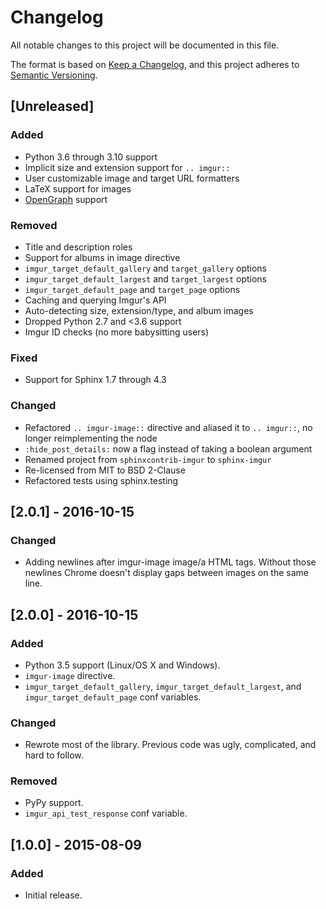 # Changelog

All notable changes to this project will be documented in this file.

The format is based on [Keep a Changelog](https://keepachangelog.com/en/1.0.0/),
and this project adheres to [Semantic Versioning](https://semver.org/spec/v2.0.0.html).

## [Unreleased]

### Added

- Python 3.6 through 3.10 support
- Implicit size and extension support for `.. imgur::`
- User customizable image and target URL formatters
- LaTeX support for images
- [OpenGraph](https://sphinxext-opengraph.readthedocs.io) support

### Removed

- Title and description roles
- Support for albums in image directive
- `imgur_target_default_gallery` and `target_gallery` options
- `imgur_target_default_largest` and `target_largest` options
- `imgur_target_default_page` and `target_page` options
- Caching and querying Imgur's API
- Auto-detecting size, extension/type, and album images
- Dropped Python 2.7 and <3.6 support
- Imgur ID checks (no more babysitting users)

### Fixed

- Support for Sphinx 1.7 through 4.3

### Changed

- Refactored `.. imgur-image::` directive and aliased it to `.. imgur::`, no longer reimplementing the node
- `:hide_post_details:` now a flag instead of taking a boolean argument
- Renamed project from `sphinxcontrib-imgur` to `sphinx-imgur`
- Re-licensed from MIT to BSD 2-Clause
- Refactored tests using sphinx.testing

## [2.0.1] - 2016-10-15

### Changed

- Adding newlines after imgur-image image/a HTML tags. Without those newlines Chrome doesn't display gaps between images on
  the same line.

## [2.0.0] - 2016-10-15

### Added

- Python 3.5 support (Linux/OS X and Windows).
- `imgur-image` directive.
- `imgur_target_default_gallery`, `imgur_target_default_largest`, and `imgur_target_default_page` conf variables.

### Changed

- Rewrote most of the library. Previous code was ugly, complicated, and hard to follow.

### Removed

- PyPy support.
- `imgur_api_test_response` conf variable.

## [1.0.0] - 2015-08-09

### Added

- Initial release.
